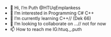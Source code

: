- 👋 Hi, I’m Puth @HTUqEmplankess
- 👀 I’m interested in Programming C# C++
- 🌱 I’m currently learning C++// (Dek 66)
- 💞️ I’m looking to collaborate on ...// not for now
- 📫 How to reach me IG:htuq._.puth

<!---
HTUqEmplankess/HTUqEmplankess is a ✨ special ✨ repository because its `README.md` (this file) appears on your GitHub profile.
You can click the Preview link to take a look at your changes.
--->
